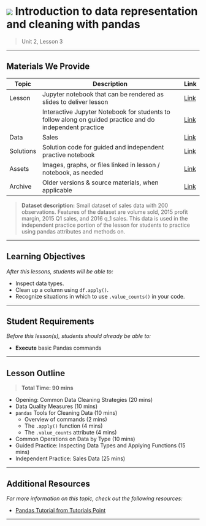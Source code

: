 <!--
Questions? Comments?:
1. Log an issue to this repo to alert us of a problem.
2. Suggest an edit yourself by forking this repo, making edits, and submitting a pull request with your changes back to our master branch.
3. Reach out to the data team on Slack and share your thoughts!
-->

# ![](https://ga-dash.s3.amazonaws.com/production/assets/logo-9f88ae6c9c3871690e33280fcf557f33.png) Introduction to data representation and cleaning with pandas

> Unit 2, Lesson 3

<!--- Unit and Lesson or sequence information. This template is an instructor-facing description of lesson contents. Students who fork these repos may also be able to view. --->

---

## Materials We Provide

<!--- This section is a table of contents for the lesson. The table structure breaks down typical lesson resources into types, distinguishing between lesson notebooks and other supporting materials. Note that the table below demonstrates the total possible range of materials; most lessons won't require all of the categories below. Also note that every item in the repo should get its own line and link, like the example shown for data. --->

| Topic | Description | Link |
| --- | --- | --- |
| Lesson | Jupyter notebook that can be rendered as slides to deliver lesson | [Link](./intro-to-data-representation-cleaning-with-pandas.ipynb)|
|| Interactive Jupyter Notebook for students to follow along on guided practice and do independent practice| [Link](./practice-inspecting-data-applying-functions.ipynb)|
| Data | Sales | [Link](./datasets/sales.csv)|
| Solutions | Solution code for guided and independent practive notebook | [Link](./solution-code/intro-to-data-cleaning-with-pandas-code-along-solution.ipynb)|
| Assets | Images, graphs, or files linked in lesson / notebook, as needed | [Link](./assets/)|
| Archive | Older versions & source materials, when applicable  | [Link](./archive/) |

> **Dataset description:** Small dataset of sales data with 200 observations. Features of the dataset are volume sold, 2015 profit margin, 2015 Q1 sales, and 2016 q_1 sales. This data is used in the independent practice portion of the lesson for students to practice using pandas attributes and methods on.

---

## Learning Objectives

<!--- This section lists the learning objectives of the lesson. For information on how to write clear learning objectives, see: http://ii.library.jhu.edu/2016/07/20/writing-effective-learning-objectives/ --->

*After this lessons, students will be able to:*

- Inspect data types.
- Clean up a column using `df.apply()`.
- Recognize situations in which to use `.value_counts()` in your code.

---

## Student Requirements

<!--- This section explains the relevant prerequisites; in other words, what do students need to know to be able to benefit and perform the tasks required in this lesson? This includes lists of skills or prior learning objectives --->

*Before this lesson(s), students should already be able to:*

- **Execute** basic Pandas commands

---

## Lesson Outline

<!--- This section outlines the lesson plan with relevant sections and subsections, providing both the total time required as well as suggestions for timing in each subsection --->

> **Total Time: 90 mins**

- Opening: Common Data Cleaning Strategies (20 mins)
- Data Quality Measures (10 mins)
- `pandas` Tools for Cleaning Data (10 mins)
  - Overview of commands (2 mins)
  - The `.apply()` function (4 mins)
  - The `.value_counts` attribute (4 mins)
- Common Operations on Data by Type (10 mins)
- Guided Practice: Inspecting Data Types and Applying Functions (15 mins)
- Independent Practice: Sales Data (25 mins)

---

<!--- If a repo contains any additional practice files or supplementary resources (PDFs, etc) describe them here  --->

## Additional Resources

<!--- This section lists useful reference materials that can inform, extend, or deepen a student's understanding of the material. While this may seem like a "nice to have" feature, we normally see a range of advanced and remedial students in our classes. Curating these resources allows us to provide targeted materials and suggestions that instructors can use to support different student needs. --->

*For more information on this topic, check out the following resources:*

- [Pandas Tutorial from Tutorials Point](https://www.tutorialspoint.com/python_pandas/)

---